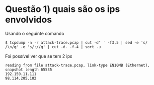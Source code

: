 # Questão 1) quais são os ips envolvidos

Usando o seguinte comando

`$ tcpdump -n -r attack-trace.pcap | cut -d' ' -f3,5 | sed -e 's/ /\n/g' -e 's/://g' | cut -d. -f-4 | sort -u`

Foi possível ver que se tem 2 ips

```
reading from file attack-trace.pcap, link-type EN10MB (Ethernet), snapshot length 65535
192.150.11.111
98.114.205.102
```

